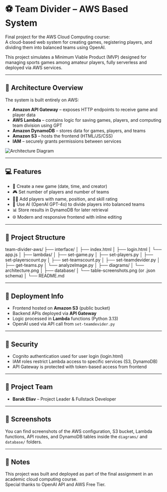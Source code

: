 # ⚽ Team Divider – AWS Based System

Final project for the AWS Cloud Computing course:  
A cloud-based web system for creating games, registering players, and dividing them into balanced teams using OpenAI.

This project simulates a Minimum Viable Product (MVP) designed for managing sports games among amateur players, fully serverless and deployed via AWS services.

---

## 🧩 Architecture Overview

The system is built entirely on AWS:

- **Amazon API Gateway** – exposes HTTP endpoints to receive game and player data
- **AWS Lambda** – contains logic for saving games, players, and computing team division using GPT
- **Amazon DynamoDB** – stores data for games, players, and teams
- **Amazon S3** – hosts the frontend (HTML/JS/CSS)
- **IAM** – securely grants permissions between services

![Architecture Diagram](diagrams/architecture.png)

---

## 💻 Features

- 📝 Create a new game (date, time, and creator)
- 🎮 Set number of players and number of teams
- 🧍‍♂️ Add players with name, position, and skill rating
- 🧠 Use AI (OpenAI GPT-4o) to divide players into balanced teams
- 📊 Store results in DynamoDB for later retrieval
- 🌐 Modern and responsive frontend with inline editing

---

## 📂 Project Structure
team-divider-aws/
├── interface/
│ ├── index.html
│ ├── login.html
│ └── app.js
│
├── lambdas/
│ ├── set-game.py
│ ├── set-players.py
│ ├── set-playerscount.py
│ ├── set-teamscount.py
│ ├── set-teamdevider.py
│ ├── get-teams.py
│ └── analyzeImage.py
│
├── diagrams/
│ └── architecture.png
│
├── database/
│ └── table-screenshots.png (or .json schema)
│
└── README.md

---

## 🚀 Deployment Info

- Frontend hosted on **Amazon S3** (public bucket)
- Backend APIs deployed via **API Gateway**
- Logic processed in **Lambda** functions (Python 3.13)
- OpenAI used via API call from `set-teamdevider.py`

---

## 🔐 Security

- Cognito authentication used for user login (login.html)
- IAM roles restrict Lambda access to specific services (S3, DynamoDB)
- API Gateway is protected with token-based access from frontend

---

## 👥 Project Team

- **Barak Eliav** – Project Leader & Fullstack Developer

---

## 📸 Screenshots

You can find screenshots of the AWS configuration, S3 bucket, Lambda functions, API routes, and DynamoDB tables inside the `diagrams/` and `database/` folders.

---

## 📎 Notes

This project was built and deployed as part of the final assignment in an academic cloud computing course.  
Special thanks to OpenAI API and AWS Free Tier.




